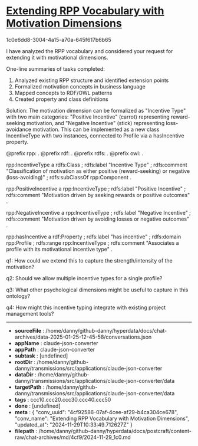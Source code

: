 # [Extending RPP Vocabulary with Motivation Dimensions](https://claude.ai/chat/4cf92586-07af-4cee-af29-b4ca304ce678)

1c0e6dd8-3004-4a15-a70a-645f617b6b65

 I have analyzed the RPP vocabulary and considered your request for extending it with motivational dimensions.

One-line summaries of tasks completed:
1. Analyzed existing RPP structure and identified extension points
2. Formalized motivation concepts in business language
3. Mapped concepts to RDF/OWL patterns
4. Created property and class definitions

Solution:
The motivation dimension can be formalized as "Incentive Type" with two main categories: "Positive Incentive" (carrot) representing reward-seeking motivation, and "Negative Incentive" (stick) representing loss-avoidance motivation. This can be implemented as a new class IncentiveType with two instances, connected to Profile via a hasIncentive property.



<antArtifact identifier="incentive-extension" type="application/vnd.ant.code" language="turtle" title="RPP Incentive Extension">
@prefix rpp: <http://www.citnames.com/2001/04/rpp#> .
@prefix rdf: <http://www.w3.org/1999/02/22-rdf-syntax-ns#> .
@prefix rdfs: <http://www.w3.org/2000/01/rdf-schema#> .
@prefix owl: <http://www.w3.org/2002/07/owl#> .

rpp:IncentiveType a rdfs:Class ;
    rdfs:label "Incentive Type" ;
    rdfs:comment "Classification of motivation as either positive (reward-seeking) or negative (loss-avoiding)" ;
    rdfs:subClassOf rpp:Component .

rpp:PositiveIncentive a rpp:IncentiveType ;
    rdfs:label "Positive Incentive" ;
    rdfs:comment "Motivation driven by seeking rewards or positive outcomes" .

rpp:NegativeIncentive a rpp:IncentiveType ;
    rdfs:label "Negative Incentive" ;
    rdfs:comment "Motivation driven by avoiding losses or negative outcomes" .

rpp:hasIncentive a rdf:Property ;
    rdfs:label "has incentive" ;
    rdfs:domain rpp:Profile ;
    rdfs:range rpp:IncentiveType ;
    rdfs:comment "Associates a profile with its motivational incentive type" .
</antArtifact>

q1: How could we extend this to capture the strength/intensity of the motivation?

q2: Should we allow multiple incentive types for a single profile?

q3: What other psychological dimensions might be useful to capture in this ontology?

q4: How might this incentive typing integrate with existing project management tools?

---

* **sourceFile** : /home/danny/github-danny/hyperdata/docs/chat-archives/data-2025-01-25-12-45-58/conversations.json
* **appName** : claude-json-converter
* **appPath** : claude-json-converter
* **subtask** : [undefined]
* **rootDir** : /home/danny/github-danny/transmissions/src/applications/claude-json-converter
* **dataDir** : /home/danny/github-danny/transmissions/src/applications/claude-json-converter/data
* **targetPath** : /home/danny/github-danny/transmissions/src/applications/claude-json-converter/data
* **tags** : ccc10.ccc20.ccc30.ccc40.ccc50
* **done** : [undefined]
* **meta** : {
  "conv_uuid": "4cf92586-07af-4cee-af29-b4ca304ce678",
  "conv_name": "Extending RPP Vocabulary with Motivation Dimensions",
  "updated_at": "2024-11-29T10:33:49.712627Z"
}
* **filepath** : /home/danny/github-danny/hyperdata/docs/postcraft/content-raw/chat-archives/md/4cf9/2024-11-29_1c0.md